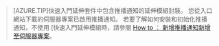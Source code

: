 
>[AZURE.TIP]快速入門延伸套件中包含推播通知的延伸模組封裝。 您從入口網站下載的伺服器專案已啟用推播通知。 若要了解如何安裝和初始化推播通知，不使用 [快速入門延伸模組時，請參閱 [How to ︰ 新增推播通知新增至伺服器專案](../articles/app-service-mobile/app-service-mobile-dotnet-backend-how-to-use-server-sdk.md#how-to-add-push-notifications-to-a-server-project)。


